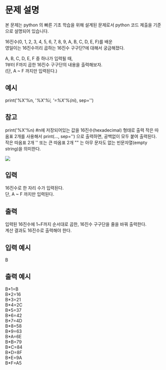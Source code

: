 # 문제 설명

본 문제는 python 의 빠른 기초 학습을 위해 설계된 문제로서 python 코드 제출을 기준으로 설명되어 있습니다.

16진수(0, 1, 2, 3, 4, 5, 6, 7, 8, 9, A, B, C, D, E, F)를 배운  
영일이는 16진수끼리 곱하는 16진수 구구단?에 대해서 궁금해졌다.

A, B, C, D, E, F 중 하나가 입력될 때,  
1부터 F까지 곱한 16진수 구구단의 내용을 출력해보자.  
(단, A ~ F 까지만 입력된다.)

## 예시

print('%X'%n, '*%X'%i, '=%X'%(n*i), sep='')

## 참고

print('%X'%n) #n에 저장되어있는 값을 16진수(hexadecimal) 형태로 출력
작은 따옴표 2개를 사용해서 print(..., sep='') 으로 출력하면, 공백없이 모두 붙여 출력된다.  
작은 따옴표 2개 '' 또는 큰 따옴표 2개 "" 는 아무 문자도 없는 빈문자열(empty string)을 의미한다.

<img src="https://codeup.kr/upload/pimg6246_1.png">

## 입력

16진수로 한 자리 수가 입력된다.  
단, A ~ F 까지만 입력된다.

## 출력

입력된 16진수에 1~F까지 순서대로 곱한, 16진수 구구단을 줄을 바꿔 출력한다.  
계산 결과도 16진수로 출력해야 한다.

## 입력 예시

B

## 출력 예시

B\*1=B  
B\*2=16  
B\*3=21  
B\*4=2C  
B\*5=37  
B\*6=42  
B\*7=4D  
B\*8=58  
B\*9=63  
B\*A=6E  
B\*B=79  
B\*C=84  
B\*D=8F  
B\*E=9A  
B\*F=A5
